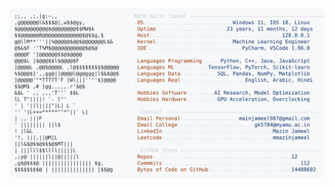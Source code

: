 <picture>
  <source srcset="https://raw.githubusercontent.com/mmazinjameel/mmazinjameel/main/dark_mode.svg?v=1760703625" media="(prefers-color-scheme: dark)">
  <img src="https://raw.githubusercontent.com/mmazinjameel/mmazinjameel/main/light_mode.svg?v=1760703625">
</picture>
